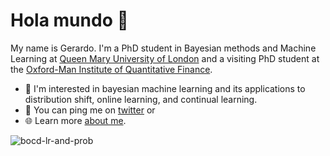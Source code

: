 # Hola mundo 👋

My name is Gerardo. I'm a PhD student in Bayesian methods and Machine Learning at [Queen Mary University of London](https://www.qmul.ac.uk/maths/profiles/duranmarting.html) and a visiting PhD student at the [Oxford-Man Institute of Quantitative Finance](https://oxford-man.ox.ac.uk/).

- 🤖 I'm interested in bayesian machine learning and its applications to distribution shift, online learning, and continual learning.
- 📧 You can ping me on [twitter](https://twitter.com/grrddm) or
- 🌐 Learn more [about me](https://gerdm.github.io).

 <!--- ![waves](https://github.com/gerdm/gerdm/assets/4108759/8475ac5e-b95f-45f7-948a-ddda9b234ed0) --->
![bocd-lr-and-prob](https://github.com/user-attachments/assets/196aba47-a5a8-46e9-a9f6-f2f36dbe45d0)
